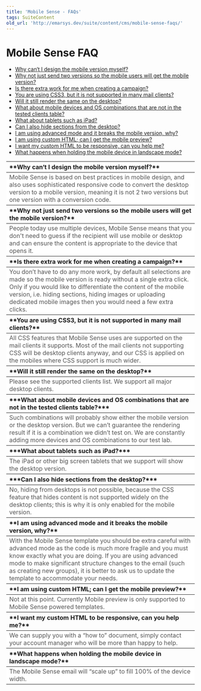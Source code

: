 ```yaml
---
title: 'Mobile Sense - FAQs'
tags: SuiteContent
old_url: 'http://emarsys.dev/suite/content/cms/mobile-sense-faqs/'
---
```


Mobile Sense FAQ
================

- [Why can‘t I design the mobile version myself?](#design)
- [Why not just send two versions so the mobile users will get the mobile version?](#two)
- [Is there extra work for me when creating a campaign?](#extra)
- [You are using CSS3, but it is not supported in many mail clients?](#CSS3)
- [Will it still render the same on the desktop?](#render)
- [What about mobile devices and OS combinations that are not in the tested clients table?](#tested)
- [What about tablets such as iPad?](#tablet)
- [Can I also hide sections from the desktop?](#hide)
- [I am using advanced mode and it breaks the mobile version, why?](#advanced)
- [I am using custom HTML; can I get the mobile preview?](#custom)
- [I want my custom HTML to be responsive, can you help me?](#responsive)
- [What happens when holding the mobile device in landscape mode?](#landscape)<a name="design"></a>
 
<table border="0" cellpadding="1" class="wikitable" style="width: 100%; border-width: 0px; border-style: solid;"><thead><tr><th style="text-align: left;">**Why can‘t I design the mobile version myself?**</th> </tr></thead><tbody><tr><td style="text-align: left; border-color: #fff; background-color: #fff; color: #555555;">Mobile Sense is based on best practices in mobile design, and also uses sophisticated responsive code to convert the desktop version to a mobile version, meaning it is not 2 two versions but one version with a conversion code.<a name="two"></a>

 </td> </tr></tbody><thead><tr><th style="text-align: left;">**Why not just send two versions so the mobile users will get the mobile version?**</th> </tr></thead><tbody><tr><td style="text-align: left; border-color: #fff; background-color: #fff; color: #555555;">People today use multiple devices, Mobile Sense means that you don't need to guess if the recipient will use mobile or desktop and can ensure the content is appropriate to the device that opens it.<a name="extra"></a></td> </tr></tbody><thead><tr><th style="text-align: left;">**Is there extra work for me when creating a campaign?**</th> </tr></thead><tbody><tr><td style="text-align: left; border-color: #fff; background-color: #fff; color: #555555;">You don’t have to do any more work, by default all selections are made so the mobile version is ready without a single extra click. Only if you would like to differentiate the content of the mobile version, i.e. hiding sections, hiding images or uploading dedicated mobile images then you would need a few extra clicks.<a name="CSS3"></a></td> </tr></tbody><thead><tr><th style="text-align: left;">**You are using CSS3, but it is not supported in many mail clients?**</th> </tr></thead><tbody><tr><td style="text-align: left; border-color: #fff; background-color: #fff; color: #555555;">All CSS features that Mobile Sense uses are supported on the mail clients it supports. Most of the mail clients not supporting CSS will be desktop clients anyway, and our CSS is applied on the mobiles where CSS support is much wider.<a name="render"></a>

 </td> </tr></tbody><thead><tr><th style="text-align: left;">**Will it still render the same on the desktop?**</th> </tr></thead><tbody><tr><td style="text-align: left; border-color: #fff; background-color: #fff; color: #555555;">Please see the supported clients list. We support all major desktop clients.<a name="tested"></a></td> </tr></tbody><thead><tr><th style="text-align: left;">***What about mobile devices and OS combinations that are not in the tested clients table?***</th> </tr></thead><tbody><tr><td style="text-align: left; border-color: #fff; background-color: #fff; color: #555555;">Such combinations will probably show either the mobile version or the desktop version. But we can’t guarantee the rendering result if it is a combination we didn’t test on. We are constantly adding more devices and OS combinations to our test lab.<a name="tablet"></a></td> </tr></tbody><thead><tr><th style="text-align: left;">***What about tablets such as iPad?***</th> </tr></thead><tbody><tr><td style="text-align: left; border-color: #fff; background-color: #fff; color: #555555;">The iPad or other big screen tablets that we support will show the desktop version.<a name="hide"></a></td> </tr></tbody><thead><tr><th style="text-align: left;">***Can I also hide sections from the desktop?***</th> </tr></thead><tbody><tr><td style="text-align: left; border-color: #fff; background-color: #fff; color: #555555;">No, hiding from desktops is not possible, because the CSS feature that hides content is not supported widely on the desktop clients; this is why it is only enabled for the mobile version.<a name="advanced"></a>

 </td> </tr></tbody><thead><tr><th style="text-align: left;">**I am using advanced mode and it breaks the mobile version, why?**</th> </tr></thead><tbody><tr><td style="text-align: left; border-color: #fff; background-color: #fff; color: #555555;">With the Mobile Sense template you should be extra careful with advanced mode as the code is much more fragile and you must know exactly what you are doing. If you are using advanced mode to make significant structure changes to the email (such as creating new groups), it is better to ask us to update the template to accommodate your needs.<a name="custom"></a>

 </td> </tr></tbody><thead><tr><th style="text-align: left;">**I am using custom HTML; can I get the mobile preview?**</th> </tr></thead><tbody><tr><td style="text-align: left; border-color: #fff; background-color: #fff; color: #555555;">Not at this point. Currently Mobile preview is only supported to Mobile Sense powered templates.<a name="responsive"></a>

 </td> </tr></tbody><thead><tr><th style="text-align: left;">**I want my custom HTML to be responsive, can you help me?**</th> </tr></thead><tbody><tr><td style="text-align: left; border-color: #fff; background-color: #fff; color: #555555;">We can supply you with a “how to” document, simply contact your account manager who will be more than happy to help.<a name="landscape"></a>

 </td> </tr></tbody><thead><tr><th style="text-align: left;">**What happens when holding the mobile device in landscape mode?**</th> </tr></thead><tbody><tr><td style="text-align: left; border-color: #fff; background-color: #fff; color: #555555;">The Mobile Sense email will “scale up” to fill 100% of the device width.

 </td></tr></tbody></table>